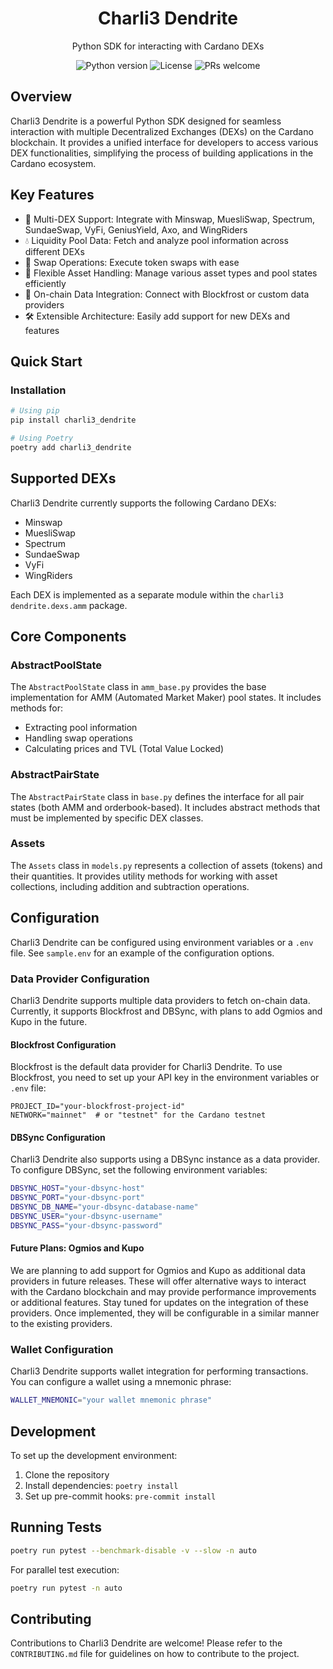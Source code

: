 <div align="center">
    <h1 align="center">Charli3 Dendrite</h1>
    <p align="center">Python SDK for interacting with Cardano DEXs</p>
    <p>
        <img src="https://img.shields.io/badge/python-3.10+-blue.svg" alt="Python version">
        <img src="https://img.shields.io/badge/license-MIT-green.svg" alt="License">
        <img src="https://img.shields.io/badge/PRs-welcome-brightgreen.svg" alt="PRs welcome">
    </p>
</div>

## Overview

Charli3 Dendrite is a powerful Python SDK designed for seamless interaction with multiple Decentralized Exchanges (DEXs) on the Cardano blockchain. It provides a unified interface for developers to access various DEX functionalities, simplifying the process of building applications in the Cardano ecosystem.

## Key Features

- 🔄 Multi-DEX Support: Integrate with Minswap, MuesliSwap, Spectrum, SundaeSwap, VyFi, GeniusYield, Axo, and WingRiders
- 💧 Liquidity Pool Data: Fetch and analyze pool information across different DEXs
- 💱 Swap Operations: Execute token swaps with ease
- 🧩 Flexible Asset Handling: Manage various asset types and pool states efficiently
- 🔗 On-chain Data Integration: Connect with Blockfrost or custom data providers
- 🛠 Extensible Architecture: Easily add support for new DEXs and features


## Quick Start

### Installation

```bash
# Using pip
pip install charli3_dendrite

# Using Poetry
poetry add charli3_dendrite
```

## Supported DEXs
Charli3 Dendrite currently supports the following Cardano DEXs:

- Minswap
- MuesliSwap
- Spectrum
- SundaeSwap
- VyFi
- WingRiders

Each DEX is implemented as a separate module within the `charli3 dendrite.dexs.amm` package.
## Core Components
### AbstractPoolState
The `AbstractPoolState` class in `amm_base.py` provides the base implementation for AMM (Automated Market Maker) pool states. It includes methods for:

- Extracting pool information
- Handling swap operations
- Calculating prices and TVL (Total Value Locked)

### AbstractPairState
The `AbstractPairState` class in `base.py` defines the interface for all pair states (both AMM and orderbook-based). It includes abstract methods that must be implemented by specific DEX classes.
### Assets
The `Assets` class in `models.py` represents a collection of assets (tokens) and their quantities. It provides utility methods for working with asset collections, including addition and subtraction operations.
## Configuration
Charli3 Dendrite can be configured using environment variables or a `.env` file. See `sample.env` for an example of the configuration options.

### Data Provider Configuration

Charli3 Dendrite supports multiple data providers to fetch on-chain data. Currently, it supports Blockfrost and DBSync, with plans to add Ogmios and Kupo in the future.

#### Blockfrost Configuration

Blockfrost is the default data provider for Charli3 Dendrite. To use Blockfrost, you need to set up your API key in the environment variables or `.env` file:
```
PROJECT_ID="your-blockfrost-project-id"
NETWORK="mainnet"  # or "testnet" for the Cardano testnet
```
#### DBSync Configuration
Charli3 Dendrite also supports using a DBSync instance as a data provider. To configure DBSync, set the following environment variables:
```bash
DBSYNC_HOST="your-dbsync-host"
DBSYNC_PORT="your-dbsync-port"
DBSYNC_DB_NAME="your-dbsync-database-name"
DBSYNC_USER="your-dbsync-username"
DBSYNC_PASS="your-dbsync-password"
```
#### Future Plans: Ogmios and Kupo
We are planning to add support for Ogmios and Kupo as additional data providers in future releases. These will offer alternative ways to interact with the Cardano blockchain and may provide performance improvements or additional features.
Stay tuned for updates on the integration of these providers. Once implemented, they will be configurable in a similar manner to the existing providers.
### Wallet Configuration
Charli3 Dendrite supports wallet integration for performing transactions. You can configure a wallet using a mnemonic phrase:
```bash
WALLET_MNEMONIC="your wallet mnemonic phrase"
```
## Development
To set up the development environment:

1. Clone the repository
2. Install dependencies: `poetry install`
3. Set up pre-commit hooks: `pre-commit install`

## Running Tests
```bash
poetry run pytest --benchmark-disable -v --slow -n auto
```
For parallel test execution:
```bash
poetry run pytest -n auto
```
## Contributing
Contributions to Charli3 Dendrite are welcome! Please refer to the `CONTRIBUTING.md` file for guidelines on how to contribute to the project.
